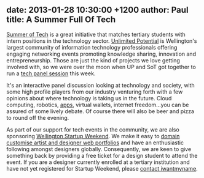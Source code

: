 date: 2013-01-28 10:30:00 +1200
author: Paul
title: A Summer Full Of Tech
----

[Summer of Tech](http://www.summeroftech.co.nz/) is a great initiative that matches tertiary students with intern positions in the technology sector. [Unlimited Potential](http://up.org.nz/) is Wellington's largest community of information technology professionals offering engaging networking events promoting knowledge sharing, innovation and entrepreneurship. Those are just the kind of projects we love getting involved with, so we were over the moon when UP and SoT got together to run a [tech panel session](http://up.org.nz/events/summer_of_tech_panel_agm) this week.

It's an interactive panel discussion looking at technology and society, with some high profile players from our industry venturing forth with a few opinions about where technology is taking us in the future. Cloud computing, robotics, [apps](https://iwantmyname.co.nz/services), virtual wallets, internet freedom...you can be assured of some lively debate. Of course there will also be beer and pizza to round off the evening.

As part of our support for tech events in the community, we are also sponsoring [Wellington Startup Weekend](http://wellington.startupweekend.org/). We make it easy to [domain customise artist and designer web portfolios](https://iwantmyname.co.nz/services/portfolio-hosting/) and have an enthusiastic following amongst designers globally. Consequently, we are keen to give something back by providing a free ticket for a design student to attend the event. If you are a designer currently enrolled at a tertiary institution and have not yet registered for Startup Weekend, please [contact iwantmyname](https://iwantmyname.co.nz/support).
